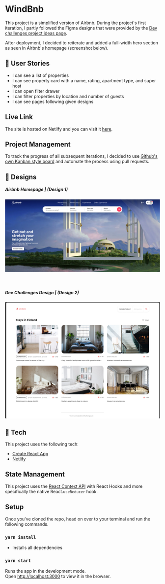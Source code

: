 
# WindBnb

This project is a simplified version of Airbnb. During the project's first iteration, I partly followed the Figma designs that were provided by the [Dev challenges project ideas page](https://devchallenges.io/challenges/3JFYedSOZqAxYuOCNmYD).

After deployment, I decided to reiterate and added a full-width hero section as seen in Airbnb's homepage (screenshot below).

## 📰 User Stories

  - I can see a list of properties
  - I can see property card with a name, rating, apartment type, and super host
  - I can open filter drawer
  - I can filter properties by location and number of guests
  - I can see pages following given designs

## Live Link

The site is hosted on Netlify and you can visit it [here](https://mini-airbnb.netlify.app/).


## Project Management

To track the progress of all subsequent iterations, I decided to use [Github's own Kanban style board](https://github.com/MPiotrowska/mini-airbnb/projects/1) and automate the process using pull requests. 

## 🎨 Designs

##### Airbnb Homepage | (Design 1)

<div>
    <img src="/designs/Airbnb-hero.png" width="900px" /> 
</div>

<br />
<br />

##### Dev Challenges Design | (Design 2)

<div>
    <img src="/designs/windbnb-design.png" width="900px" /> 
</div>

## 🚀 Tech

This project uses the following tech:

  - [Create React App](https://github.com/facebookincubator/create-react-app)
  - [Netlify](https://www.netlify.com/)

## State Management

This project uses the [React Context API](https://reactjs.org/docs/context.html) with React Hooks and more specifically the native React.`useReducer` hook.


## Setup

Once you've cloned the repo, head on over to your terminal and run the following commands.

### `yarn install`

- Installs all dependencies

### `yarn start`

Runs the app in the development mode.<br />
Open [http://localhost:3000](http://localhost:3000) to view it in the browser.

